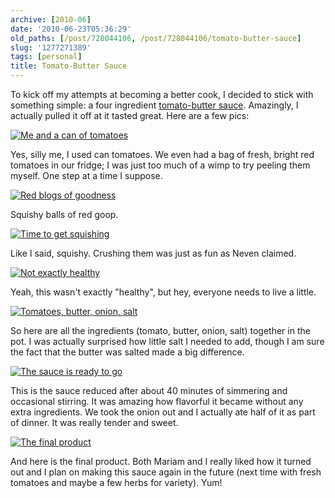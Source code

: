 ```yaml
---
archive: [2010-06]
date: '2010-06-23T05:36:29'
old_paths: [/post/728044106, /post/728044106/tomato-butter-sauce]
slug: '1277271389'
tags: [personal]
title: Tomato-Butter Sauce
---
```


To kick off my attempts at becoming a better cook, I decided to stick with
something simple: a four ingredient [tomato-butter sauce][1]. Amazingly,
I actually pulled it off at it tasted great.  Here are a few pics:

[![Me and a can of tomatoes][2]][3]

Yes, silly me, I used can tomatoes. We even had a bag of fresh, bright red
tomatoes in our fridge; I was just too much of a wimp to try peeling them
myself.  One step at a time I suppose.

[![Red blogs of goodness][4]][5]

Squishy balls of red goop.

[![Time to get squishing][6]][7]

Like I said, squishy.  Crushing them was just as fun as Neven claimed.

[![Not exactly healthy][8]][9]

Yeah, this wasn't exactly "healthy", but hey, everyone needs to live
a little.

[![Tomatoes, butter, onion, salt][10]][11]

So here are all the ingredients (tomato, butter, onion, salt) together in
the pot.  I was actually surprised how little salt I needed to add, though
I am sure the fact that the butter was salted made a big difference.

[![The sauce is ready to go][12]][13]

This is the sauce reduced after about 40 minutes of simmering and
occasional stirring.  It was amazing how flavorful it became without any
extra ingredients.  We took the onion out and I actually ate half of it as
part of dinner. It was really tender and sweet.

[![The final product][14]][15]

And here is the final product.  Both Mariam and I really liked how it
turned out and I plan on making this sauce again in the future (next time
with fresh tomatoes and maybe a few herbs for variety).  Yum!

[1]: http://saltandfat.com/post/361814241/tomato-butter-sauce
[2]: http://farm2.static.flickr.com/1185/4726140797_ba1c9c75da.jpg
[3]: http://www.flickr.com/photos/28471535@N02/4726140797
[4]: http://farm2.static.flickr.com/1262/4726140999_34b748854c.jpg
[5]: http://www.flickr.com/photos/28471535@N02/4726140999
[6]: http://farm2.static.flickr.com/1030/4726141271_d303361271.jpg
[7]: http://www.flickr.com/photos/28471535@N02/4726141271
[8]: http://farm2.static.flickr.com/1368/4726141479_86b70924f0.jpg
[9]: http://www.flickr.com/photos/28471535@N02/4726141479
[10]: http://farm2.static.flickr.com/1416/4726788762_625f1de04e.jpg
[11]: http://www.flickr.com/photos/28471535@N02/4726788762
[12]: http://farm2.static.flickr.com/1006/4726789038_73554b994d.jpg
[13]: http://www.flickr.com/photos/28471535@N02/4726789038
[14]: http://farm2.static.flickr.com/1126/4726789258_69edd2faa5.jpg
[15]: http://www.flickr.com/photos/28471535@N02/4726789258
